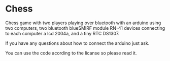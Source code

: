 # Chess
Chess game with two players playing over bluetooth with an arduino using two computers, two bluetooth blueSMIRF module RN-41 devices connecting to each computer a lcd 2004a, and a tiny RTC DS1307.

If you have any questions about how to connect the arduino just ask.

You can use the code acording to the licanse so please read it.
